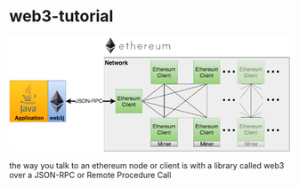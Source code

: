 # web3-tutorial
![Web 3 ](https://github.com/charlesfinney/web3-tutorial/blob/master/web3j_network.png)  
   
the way you talk to an ethereum node or client is with a library called web3 over a JSON-RPC or Remote Procedure Call  
